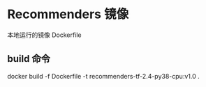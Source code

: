 # Recommenders 镜像

本地运行的镜像 Dockerfile


## build 命令

docker build -f Dockerfile -t recommenders-tf-2.4-py38-cpu:v1.0 .

